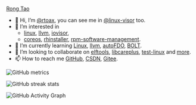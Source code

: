 [Rong Tao](https://github.com/Rtoax)

- 👋 Hi, I’m [@rtoax](https://github.com/Rtoax), you can see me in [@linux-visor](https://github.com/linux-visor) too.
- 👀 I’m interested in
  * [linux](https://github.com/torvalds/linux), [llvm](https://github.com/llvm/llvm-project), [iovisor](https://github.com/iovisor), 
  * [coreos](https://github.com/coreos), [rhinstaller](https://github.com/rhinstaller), [rpm-software-management](https://github.com/rpm-software-management).
- 🌱 I’m currently learning [Linux](https://github.com/torvalds/linux), [llvm](https://github.com/llvm/llvm-project), [autoFDO](https://github.com/google/autofdo), [BOLT](https://github.com/facebookincubator/BOLT).
- 💞️ I’m looking to collaborate on [elftools](https://github.com/Rtoax/elftools), [libcareplus](https://github.com/Rtoax/libcareplus), [test-linux](https://github.com/Rtoax/test-linux) and [more](https://github.com/Rtoax).
- 📫 How to reach me [GitHub](https://github.com/Rtoax), [CSDN](https://rtoax.blog.csdn.net/), [Gitee](https://gitee.com/rtoax).


![GitHub metrics](https://metrics.lecoq.io/Rtoax)  

![GitHub streak stats](https://github-readme-streak-stats.herokuapp.com/?user=Rtoax)  

![GitHub Activity Graph](https://activity-graph.herokuapp.com/graph?username=Rtoax)  
